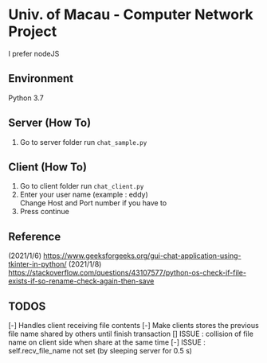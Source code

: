 # Univ. of Macau - Computer Network Project
I prefer nodeJS

## Environment
Python 3.7

## Server (How To) 
1. Go to server folder run ```chat_sample.py```

## Client (How To)
1. Go to client folder run ```chat_client.py```
2. Enter your user name (example : eddy)  
 Change Host and Port number if you have to
3. Press continue

## Reference
(2021/1/6) https://www.geeksforgeeks.org/gui-chat-application-using-tkinter-in-python/
(2021/1/8) https://stackoverflow.com/questions/43107577/python-os-check-if-file-exists-if-so-rename-check-again-then-save


## TODOS
[-] Handles client receiving file contents
[-] Make clients stores the previous file name shared by others until finish transaction
[] ISSUE : collision of file name on client side when share at the same time
[-] ISSUE : self.recv_file_name not set (by sleeping server for 0.5 s)